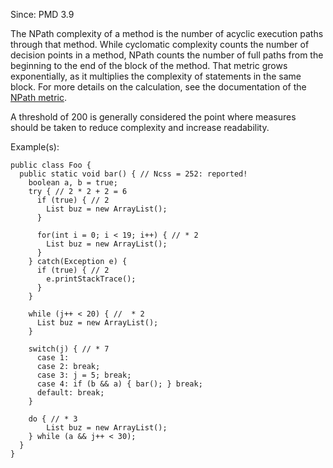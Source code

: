 Since: PMD 3.9

The NPath complexity of a method is the number of acyclic execution paths through that method.
While cyclomatic complexity counts the number of decision points in a method, NPath counts the number of
full paths from the beginning to the end of the block of the method. That metric grows exponentially, as
it multiplies the complexity of statements in the same block. For more details on the calculation, see the
documentation of the [NPath metric](https://pmd.github.io/pmd/pmd_rules_java_design.html#npathcomplexity).

A threshold of 200 is generally considered the point where measures should be taken to reduce
complexity and increase readability.

Example(s):
```
public class Foo {
  public static void bar() { // Ncss = 252: reported!
    boolean a, b = true;
    try { // 2 * 2 + 2 = 6
      if (true) { // 2
        List buz = new ArrayList();
      }

      for(int i = 0; i < 19; i++) { // * 2
        List buz = new ArrayList();
      }
    } catch(Exception e) {
      if (true) { // 2
        e.printStackTrace();
      }
    }

    while (j++ < 20) { //  * 2
      List buz = new ArrayList();
    }

    switch(j) { // * 7
      case 1:
      case 2: break;
      case 3: j = 5; break;
      case 4: if (b && a) { bar(); } break;
      default: break;
    }

    do { // * 3
        List buz = new ArrayList();
    } while (a && j++ < 30);
  }
}
```
